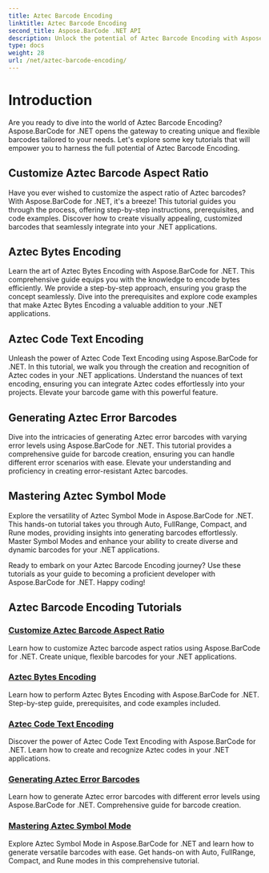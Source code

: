 ```yaml
---
title: Aztec Barcode Encoding
linktitle: Aztec Barcode Encoding
second_title: Aspose.BarCode .NET API
description: Unlock the potential of Aztec Barcode Encoding with Aspose.BarCode for .NET. Customize aspect ratios, create text-encoded Aztec codes, and master Symbol Modes.
type: docs
weight: 28
url: /net/aztec-barcode-encoding/
---
```


# Introduction

Are you ready to dive into the world of Aztec Barcode Encoding? Aspose.BarCode for .NET opens the gateway to creating unique and flexible barcodes tailored to your needs. Let's explore some key tutorials that will empower you to harness the full potential of Aztec Barcode Encoding.

## Customize Aztec Barcode Aspect Ratio

Have you ever wished to customize the aspect ratio of Aztec barcodes? With Aspose.BarCode for .NET, it's a breeze! This tutorial guides you through the process, offering step-by-step instructions, prerequisites, and code examples. Discover how to create visually appealing, customized barcodes that seamlessly integrate into your .NET applications.

## Aztec Bytes Encoding

Learn the art of Aztec Bytes Encoding with Aspose.BarCode for .NET. This comprehensive guide equips you with the knowledge to encode bytes efficiently. We provide a step-by-step approach, ensuring you grasp the concept seamlessly. Dive into the prerequisites and explore code examples that make Aztec Bytes Encoding a valuable addition to your .NET applications.

## Aztec Code Text Encoding

Unleash the power of Aztec Code Text Encoding using Aspose.BarCode for .NET. In this tutorial, we walk you through the creation and recognition of Aztec codes in your .NET applications. Understand the nuances of text encoding, ensuring you can integrate Aztec codes effortlessly into your projects. Elevate your barcode game with this powerful feature.

## Generating Aztec Error Barcodes

Dive into the intricacies of generating Aztec error barcodes with varying error levels using Aspose.BarCode for .NET. This tutorial provides a comprehensive guide for barcode creation, ensuring you can handle different error scenarios with ease. Elevate your understanding and proficiency in creating error-resistant Aztec barcodes.

## Mastering Aztec Symbol Mode

Explore the versatility of Aztec Symbol Mode in Aspose.BarCode for .NET. This hands-on tutorial takes you through Auto, FullRange, Compact, and Rune modes, providing insights into generating barcodes effortlessly. Master Symbol Modes and enhance your ability to create diverse and dynamic barcodes for your .NET applications.

Ready to embark on your Aztec Barcode Encoding journey? Use these tutorials as your guide to becoming a proficient developer with Aspose.BarCode for .NET. Happy coding!
## Aztec Barcode Encoding Tutorials
### [Customize Aztec Barcode Aspect Ratio](./aztec-aspect-ratio-customization/)
Learn how to customize Aztec barcode aspect ratios using Aspose.BarCode for .NET. Create unique, flexible barcodes for your .NET applications.
### [Aztec Bytes Encoding](./aztec-bytes-encoding/)
Learn how to perform Aztec Bytes Encoding with Aspose.BarCode for .NET. Step-by-step guide, prerequisites, and code examples included.
### [Aztec Code Text Encoding](./aztec-code-text-encoding/)
Discover the power of Aztec Code Text Encoding with Aspose.BarCode for .NET. Learn how to create and recognize Aztec codes in your .NET applications.
### [Generating Aztec Error Barcodes](./aztec-error-level-example/)
Learn how to generate Aztec error barcodes with different error levels using Aspose.BarCode for .NET. Comprehensive guide for barcode creation.
### [Mastering Aztec Symbol Mode](./aztec-symbol-mode-example/)
Explore Aztec Symbol Mode in Aspose.BarCode for .NET and learn how to generate versatile barcodes with ease. Get hands-on with Auto, FullRange, Compact, and Rune modes in this comprehensive tutorial.